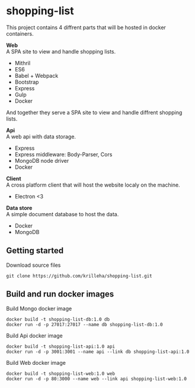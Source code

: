 # shopping-list

This project contains 4 diffrent parts that will be hosted in docker containers.  

__Web__  
A SPA site to view and handle shopping lists.

* Mithril
* ES6
* Babel + Webpack
* Bootstrap
* Express
* Gulp
* Docker

And together they serve a SPA site to view and handle diffrent shopping lists.

__Api__  
A web api with data storage.

* Express
* Express middleware: Body-Parser, Cors
* MongoDB node driver
* Docker

__Client__  
A cross platform client that will host the website localy on the machine.

* Electron <3

__Data store__  
A simple document database to host the data.

* Docker
* MongoDB

## Getting started

Download source files

```
git clone https://github.com/krilleha/shopping-list.git
```

## Build and run docker images

Build Mongo docker image

```
docker build -t shopping-list-db:1.0 db
docker run -d -p 27017:27017 --name db shopping-list-db:1.0
```

Build Api docker image

```
docker build -t shopping-list-api:1.0 api
docker run -d -p 3001:3001 --name api --link db shopping-list-api:1.0
```

Build Web docker image

```
docker build -t shopping-list-web:1.0 web
docker run -d -p 80:3000 --name web --link api shopping-list-web:1.0
```
